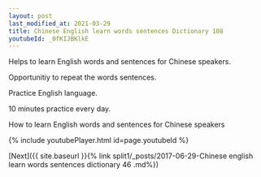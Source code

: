 ```yaml
---
layout: post
last_modified_at: 2021-03-29
title: Chinese English learn words sentences Dictionary 108 
youtubeId: _0fKIJBKlkE
---
```

 
 
Helps to learn English words and sentences for Chinese speakers.

Opportunitiy to repeat the words sentences. 

Practice English language. 
 
10 minutes practice every day. 
 
How to learn English words and sentences for Chinese speakers 
 
{% include youtubePlayer.html id=page.youtubeId %}
 
 
[Next]({{ site.baseurl }}{% link  split1/_posts/2017-06-29-Chinese english learn words sentences dictionary 46 .md%})
 
